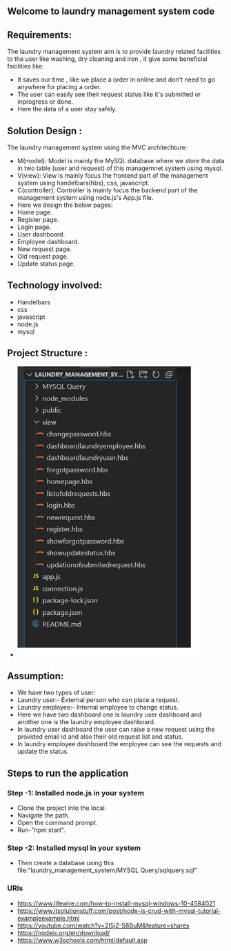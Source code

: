 ## Welcome to laundry management system code
## Requirements:
The laundry management system aim is to provide laundry related facilities to the user like washing, dry cleaning and iron , it give some beneficial facilities like:
- It saves our time , like we place a order in online and don't need to go anywhere for placing a order.
- The user can easily see their request status like it's submitted or inprogress or done.
- Here the data of a user stay safely. 

## Solution Design :
The laundry management system using the MVC architechture:
- M(model): Model is mainly the MySQL database where we store the data in two table (user and request) of this managemnet system using mysql.
- V(view): View is mainly focus the frontend part of the management system using handelbars(hbs), css, javascript.
- C(controller): Controller is mainly focus the backend part of the management system using node.js's App.js file.
- Here we design the below pages:
- Home page.
- Register page. 
- Login page.
- User dashboard. 
- Employee dashboard. 
- New request page.
- Old request page. 
- Update status page.

## Technology involved:
- Handelbars
- css
- javascript
- node.js
- mysql

## Project Structure :
- ![Optional Text](/images/projectstructure.png)

## Assumption:
- We have two types of user:
- Laundry user:- External person who can place a request.
- Laundry employee:- Internal employee to change status. 
- Here we have two dashboard one is laundry user dashboard and another one is the laundry employee dashboard.
- In laundry user dashboard the user can raise a new request using the provided email id and also their old request list and status.
- In laundry employee dashboard the employee can see the requests and update the status.  

## Steps to run the application
  ### Step -1: Installed node.js in your system

- Clone the project into the local.
- Navigate the path.
- Open the command prompt.
- Run-"npm start".
 ### Step -2: Installed mysql in your system

 - Then create a database using this file:"laundry_management_system/MYSQL Query/sqlquery.sql"

 ### URls
- https://www.lifewire.com/how-to-install-mysql-windows-10-4584021
- https://www.itsolutionstuff.com/post/node-js-crud-with-mysql-tutorial-exampleexample.html
- https://youtube.com/watch?v=2I5jZ-S8BuM&feature=shares
- https://nodejs.org/en/download/
- https://www.w3schools.com/html/default.asp

